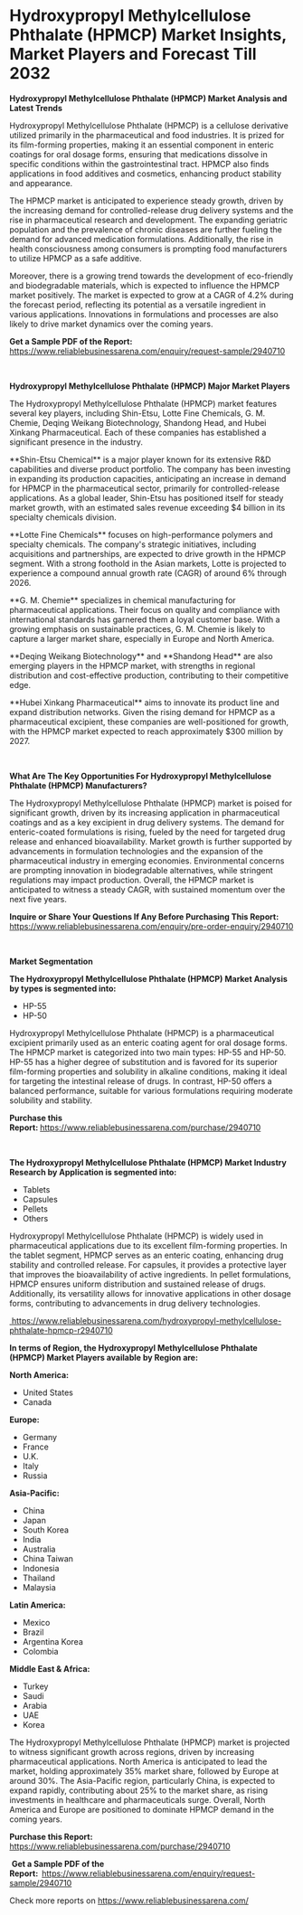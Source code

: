 <p><h1>Hydroxypropyl Methylcellulose Phthalate (HPMCP) Market Insights, Market Players and Forecast Till 2032</h1></p><p><strong>Hydroxypropyl Methylcellulose Phthalate (HPMCP) Market Analysis and Latest Trends</strong></p>
<p><p>Hydroxypropyl Methylcellulose Phthalate (HPMCP) is a cellulose derivative utilized primarily in the pharmaceutical and food industries. It is prized for its film-forming properties, making it an essential component in enteric coatings for oral dosage forms, ensuring that medications dissolve in specific conditions within the gastrointestinal tract. HPMCP also finds applications in food additives and cosmetics, enhancing product stability and appearance.</p><p>The HPMCP market is anticipated to experience steady growth, driven by the increasing demand for controlled-release drug delivery systems and the rise in pharmaceutical research and development. The expanding geriatric population and the prevalence of chronic diseases are further fueling the demand for advanced medication formulations. Additionally, the rise in health consciousness among consumers is prompting food manufacturers to utilize HPMCP as a safe additive.</p><p>Moreover, there is a growing trend towards the development of eco-friendly and biodegradable materials, which is expected to influence the HPMCP market positively. The market is expected to grow at a CAGR of 4.2% during the forecast period, reflecting its potential as a versatile ingredient in various applications. Innovations in formulations and processes are also likely to drive market dynamics over the coming years.</p></p>
<p><strong>Get a Sample PDF of the Report:&nbsp;</strong> <a href="https://www.reliablebusinessarena.com/enquiry/request-sample/2940710?utm_campaign=3091&utm_medium=2&utm_source=Github&utm_content=ia&utm_term=15032025&utm_id=hydroxypropyl-methylcellulose-phthalate-hpmcp">https://www.reliablebusinessarena.com/enquiry/request-sample/2940710</a></p>
<p>&nbsp;</p>
<p><strong>Hydroxypropyl Methylcellulose Phthalate (HPMCP) Major Market Players</strong></p>
<p><p>The Hydroxypropyl Methylcellulose Phthalate (HPMCP) market features several key players, including Shin-Etsu, Lotte Fine Chemicals, G. M. Chemie, Deqing Weikang Biotechnology, Shandong Head, and Hubei Xinkang Pharmaceutical. Each of these companies has established a significant presence in the industry.</p><p>**Shin-Etsu Chemical** is a major player known for its extensive R&D capabilities and diverse product portfolio. The company has been investing in expanding its production capacities, anticipating an increase in demand for HPMCP in the pharmaceutical sector, primarily for controlled-release applications. As a global leader, Shin-Etsu has positioned itself for steady market growth, with an estimated sales revenue exceeding $4 billion in its specialty chemicals division.</p><p>**Lotte Fine Chemicals** focuses on high-performance polymers and specialty chemicals. The company's strategic initiatives, including acquisitions and partnerships, are expected to drive growth in the HPMCP segment. With a strong foothold in the Asian markets, Lotte is projected to experience a compound annual growth rate (CAGR) of around 6% through 2026.</p><p>**G. M. Chemie** specializes in chemical manufacturing for pharmaceutical applications. Their focus on quality and compliance with international standards has garnered them a loyal customer base. With a growing emphasis on sustainable practices, G. M. Chemie is likely to capture a larger market share, especially in Europe and North America.</p><p>**Deqing Weikang Biotechnology** and **Shandong Head** are also emerging players in the HPMCP market, with strengths in regional distribution and cost-effective production, contributing to their competitive edge.</p><p>**Hubei Xinkang Pharmaceutical** aims to innovate its product line and expand distribution networks. Given the rising demand for HPMCP as a pharmaceutical excipient, these companies are well-positioned for growth, with the HPMCP market expected to reach approximately $300 million by 2027.</p></p>
<p>&nbsp;</p>
<p><strong>What Are The Key Opportunities For Hydroxypropyl Methylcellulose Phthalate (HPMCP) Manufacturers?</strong></p>
<p><p>The Hydroxypropyl Methylcellulose Phthalate (HPMCP) market is poised for significant growth, driven by its increasing application in pharmaceutical coatings and as a key excipient in drug delivery systems. The demand for enteric-coated formulations is rising, fueled by the need for targeted drug release and enhanced bioavailability. Market growth is further supported by advancements in formulation technologies and the expansion of the pharmaceutical industry in emerging economies. Environmental concerns are prompting innovation in biodegradable alternatives, while stringent regulations may impact production. Overall, the HPMCP market is anticipated to witness a steady CAGR, with sustained momentum over the next five years.</p></p>
<p><strong>Inquire or Share Your Questions If Any Before Purchasing This Report:</strong> <a href="https://www.reliablebusinessarena.com/enquiry/pre-order-enquiry/2940710?utm_campaign=3091&utm_medium=2&utm_source=Github&utm_content=ia&utm_term=15032025&utm_id=hydroxypropyl-methylcellulose-phthalate-hpmcp">https://www.reliablebusinessarena.com/enquiry/pre-order-enquiry/2940710</a></p>
<p>&nbsp;</p>
<p><strong>Market Segmentation</strong></p>
<p><strong>The Hydroxypropyl Methylcellulose Phthalate (HPMCP) Market Analysis by types is segmented into:</strong></p>
<p><ul><li>HP-55</li><li>HP-50</li></ul></p>
<p><p>Hydroxypropyl Methylcellulose Phthalate (HPMCP) is a pharmaceutical excipient primarily used as an enteric coating agent for oral dosage forms. The HPMCP market is categorized into two main types: HP-55 and HP-50. HP-55 has a higher degree of substitution and is favored for its superior film-forming properties and solubility in alkaline conditions, making it ideal for targeting the intestinal release of drugs. In contrast, HP-50 offers a balanced performance, suitable for various formulations requiring moderate solubility and stability.</p></p>
<p><strong>Purchase this Report:&nbsp;</strong><a href="https://www.reliablebusinessarena.com/purchase/2940710?utm_campaign=3091&utm_medium=2&utm_source=Github&utm_content=ia&utm_term=15032025&utm_id=hydroxypropyl-methylcellulose-phthalate-hpmcp">https://www.reliablebusinessarena.com/purchase/2940710</a></p>
<p>&nbsp;</p>
<p><strong>The Hydroxypropyl Methylcellulose Phthalate (HPMCP) Market Industry Research by Application is segmented into:</strong></p>
<p><ul><li>Tablets</li><li>Capsules</li><li>Pellets</li><li>Others</li></ul></p>
<p><p>Hydroxypropyl Methylcellulose Phthalate (HPMCP) is widely used in pharmaceutical applications due to its excellent film-forming properties. In the tablet segment, HPMCP serves as an enteric coating, enhancing drug stability and controlled release. For capsules, it provides a protective layer that improves the bioavailability of active ingredients. In pellet formulations, HPMCP ensures uniform distribution and sustained release of drugs. Additionally, its versatility allows for innovative applications in other dosage forms, contributing to advancements in drug delivery technologies.</p></p>
<p><a href="https://www.reliablebusinessarena.com/hydroxypropyl-methylcellulose-phthalate-hpmcp-r2940710?utm_campaign=3091&utm_medium=2&utm_source=Github&utm_content=ia&utm_term=15032025&utm_id=hydroxypropyl-methylcellulose-phthalate-hpmcp">&nbsp;https://www.reliablebusinessarena.com/hydroxypropyl-methylcellulose-phthalate-hpmcp-r2940710</a></p>
<p><strong>In terms of Region, the Hydroxypropyl Methylcellulose Phthalate (HPMCP) Market Players available by Region are:</strong></p>
<p>
    <p> <strong> North America: </strong>
        <ul>
            <li>United States</li>
            <li>Canada</li>
        </ul>
        </p> 
    <p> <strong> Europe: </strong>
        <ul>
            <li>Germany</li>
            <li>France</li>
            <li>U.K.</li>
            <li>Italy</li>
            <li>Russia</li>
        </ul>
        </p> 
    <p> <strong> Asia-Pacific: </strong>
        <ul>
            <li>China</li>
            <li>Japan</li>
            <li>South Korea</li>
            <li>India</li>
            <li>Australia</li>
            <li>China Taiwan</li>
            <li>Indonesia</li>
            <li>Thailand</li>
            <li>Malaysia</li>
        </ul>
        </p> 
    <p> <strong> Latin America: </strong>
        <ul>
            <li>Mexico</li>
            <li>Brazil</li>
            <li>Argentina Korea</li>
            <li>Colombia</li>
        </ul>
        </p> 
    <p> <strong> Middle East & Africa: </strong>
        <ul>
            <li>Turkey</li>
            <li>Saudi</li>
            <li>Arabia</li>
            <li>UAE</li>
            <li>Korea</li>
        </ul>
    </p>
    </p>
<p><p>The Hydroxypropyl Methylcellulose Phthalate (HPMCP) market is projected to witness significant growth across regions, driven by increasing pharmaceutical applications. North America is anticipated to lead the market, holding approximately 35% market share, followed by Europe at around 30%. The Asia-Pacific region, particularly China, is expected to expand rapidly, contributing about 25% to the market share, as rising investments in healthcare and pharmaceuticals surge. Overall, North America and Europe are positioned to dominate HPMCP demand in the coming years.</p></p>
<p><strong>Purchase this Report: </strong><a href="https://www.reliablebusinessarena.com/purchase/2940710?utm_campaign=3091&utm_medium=2&utm_source=Github&utm_content=ia&utm_term=15032025&utm_id=hydroxypropyl-methylcellulose-phthalate-hpmcp">https://www.reliablebusinessarena.com/purchase/2940710</a></p>
<p>&nbsp;<strong>Get a Sample PDF of the Report:&nbsp;&nbsp;</strong><a href="https://www.reliablebusinessarena.com/enquiry/request-sample/2940710?utm_campaign=3091&utm_medium=2&utm_source=Github&utm_content=ia&utm_term=15032025&utm_id=hydroxypropyl-methylcellulose-phthalate-hpmcp">https://www.reliablebusinessarena.com/enquiry/request-sample/2940710</a></p>
<p><strong></strong></p>
<p>Check more reports on <a href="https://www.reliablebusinessarena.com/?utm_campaign=3091&utm_medium=2&utm_source=Github&utm_content=ia&utm_term=15032025&utm_id=hydroxypropyl-methylcellulose-phthalate-hpmcp">https://www.reliablebusinessarena.com/</a></p>